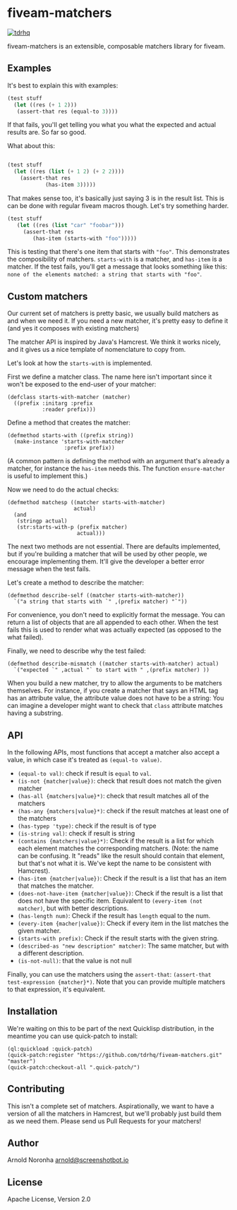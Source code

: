 
# fiveam-matchers

[![tdrhq](https://circleci.com/gh/tdrhq/fiveam-matchers.svg?style=shield)](https://app.circleci.com/pipelines/github/tdrhq/fiveam-matchers?branch=master)


fiveam-matchers is an extensible, composable matchers library for fiveam.

## Examples

It's best to explain this with examples:

```lisp
(test stuff
  (let ((res (+ 1 2)))
   (assert-that res (equal-to 3))))
```

If that fails, you'll get telling you what you what the expected and
actual results are. So far so good.

What about this:

```lisp

(test stuff
  (let ((res (list (+ 1 2) (+ 2 2))))
    (assert-that res
            (has-item 3)))))
```

That makes sense too, it's basically just saying 3 is in the result
list. This is can be done with regular fiveam macros though. Let's try
something harder.

```lisp
(test stuff
   (let ((res (list "car" "foobar")))
     (assert-that res
        (has-item (starts-with "foo")))))
```

This is testing that there's one item that starts with `"foo"`. This
demonstrates the composibility of matchers. `starts-with` is a
matcher, and `has-item` is a matcher. If the test fails, you'll get a
message that looks something like this: `none of the elements matched:
a string that starts with "foo"`.

## Custom matchers

Our current set of matchers is pretty basic, we usually build matchers
as and when we need it. If you need a new matcher, it's pretty easy to
define it (and yes it composes with existing matchers)

The matcher API is inspired by Java's Hamcrest. We think it works
nicely, and it gives us a nice template of nomenclature to copy from.

Let's look at how the `starts-with` is implemented.

First we define a matcher class. The name here isn't important since
it won't be exposed to the end-user of your matcher:

```
(defclass starts-with-matcher (matcher)
  ((prefix :initarg :prefix
           :reader prefix)))
```

Define a method that creates the matcher:

```
(defmethod starts-with ((prefix string))
  (make-instance 'starts-with-matcher
                  :prefix prefix))
```

(A common pattern is defining the method with an argument that's
already a matcher, for instance the `has-item` needs this. The
function `ensure-matcher` is useful to implement this.)

Now we need to do the actual checks:

```
(defmethod matchesp ((matcher starts-with-matcher)
                     actual)
  (and
   (stringp actual)
   (str:starts-with-p (prefix matcher)
                      actual)))
```

The next two methods are not essential. There are defaults
implemented, but if you're building a matcher that will be used by
other people, we encourage implementing them. It'll give the developer
a better error message when the test fails.

Let's create a method to describe the matcher:

```
(defmethod describe-self ((matcher starts-with-matcher))
  `("a string that starts with `" ,(prefix matcher) "`"))
```

For convenience, you don't need to explicitly format the message. You
can return a list of objects that are all appended to each other. When
the test fails this is used to render what was actually expected (as
opposed to the what failed).

Finally, we need to describe why the test failed:

```
(defmethod describe-mismatch ((matcher starts-with-matcher) actual)
  `("expected `" ,actual "` to start with " ,(prefix matcher) ))
```

When you build a new matcher, try to allow the arguments to be
matchers themselves. For instance, if you create a matcher that says
an HTML tag has an attribute value, the attribute value does not have
to be a string: You can imagine a developer might want to check that
`class` attribute matches having a substring.

## API

In the following APIs, most functions that accept a matcher also accept a value, in which case it's treated as `(equal-to value)`.

* `(equal-to val)`: check if result is `equal` to `val`.
* `(is-not {matcher|value})`:  check that result does not match the given matcher
* `(has-all {matchers|value}*)`: check that result matches all of the matchers
* `(has-any {matchers|value}*)`: check if the result matches at least one of the matchers
* `(has-typep 'type)`: check if the result is of type
* `(is-string val)`: check if result is string
* `(contains {matchers|value}*)`: Check if the result is a list for which
  each element matches the corresponding matchers. (Note: the name can
  be confusing. It "reads" like the result should contain that
  element, but that's not what it is. We've kept the name to be
  consistent with Hamcrest).
* `(has-item {matcher|value})`: Check if the result is a list that has an item
  that matches the matcher.
* `(does-not-have-item {matcher|value})`: Check if the result is a list that does not have the specific item. Equivalent to `(every-item (not matcher)`, but with better descriptions.
* `(has-length num)`: Check if the result has `length` equal to the num.
* `(every-item {macher|value})`: Check if every item in the list matches the given matcher.
* `(starts-with prefix)`: Check if the result starts with the given string.
* `(described-as "new description" matcher)`: The same matcher, but with a different description.
* `(is-not-null)`: that the value is not null

Finally, you can use the matchers using the `assert-that`:
`(assert-that test-expression {matcher}*)`. Note that you can provide
multiple matchers to that expression, it's equivalent.

## Installation

We're waiting on this to be part of the next Quicklisp distribution,
in the meantime you can use quick-patch to install:

```
(ql:quickload :quick-patch)
(quick-patch:register "https://github.com/tdrhq/fiveam-matchers.git" "master")
(quick-patch:checkout-all ".quick-patch/")
```

## Contributing

This isn't a complete set of matchers. Aspirationally, we want to have
a version of all the matchers in Hamcrest, but we'll probably just
build them as we need them. Please send us Pull Requests
for your matchers!

## Author

Arnold Noronha <arnold@screenshotbot.io>

## License

Apache License, Version 2.0
